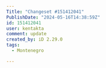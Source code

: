```yaml
---
Title: "Changeset #151412041"
PublishDate: "2024-05-16T14:38:59Z"
id: 151412041
user: kentakta
comment: update
created_by: iD 2.29.0
tags:
  - Montenegro

---
```

